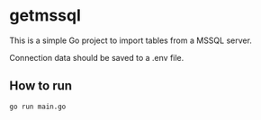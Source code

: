 # getmssql

This is a simple Go project to import tables from a MSSQL server.

Connection data should be saved to a .env file.

## How to run

```
go run main.go
```
